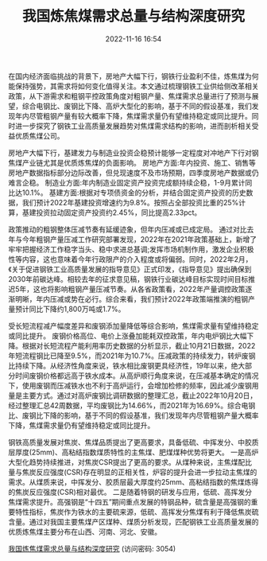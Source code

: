 ﻿---
title: 我国炼焦煤需求总量与结构深度研究
date: 2022-11-16 16:54
tags:
- 煤炭开采
updated: 1970-01-01 08:00:00
---

在国内经济面临挑战的背景下，房地产大幅下行，钢铁行业盈利不佳，炼焦煤为何能保持强势，其需求将如何变化值得关注。本文通过梳理钢铁工业供给侧改革相关政策，从下游需求和粗钢平控政策角度对粗钢产量、焦煤需求总量进行了预测与展望，综合电钢比、废钢比下降、高炉大型化的影响，基于不同的假设基准，我们发现年内尽管粗钢产量有较大概率下降，焦煤需求量仍有望维持稳定或同比提升。同时进一步探究了钢铁工业高质量发展趋势对焦煤需求结构的影响，进而剖析相关受益优质焦煤公司。

房地产大幅下行，基建发力与制造业投资企稳预计能够一定程度对冲地产下行对钢焦煤产业链尤其是优质炼焦煤的负面影响。
房地产方面:年内投资、施工、销售等房地产数据指标部分边际改善，但兑现速度不及市场预期，四季度房地产数据或仍难言企稳。
制造业方面:年内制造业固定资产投资完成额持续企稳，1-9月累计同比达10.1%。
基建方面:根据对专项债资金的分析，并结合固定资产投资的历史数据，我们预计2022年基建投资增速约为9.8%。按照占全部投资比重的25%计算，基建投资拉动固定资产投资约2.45%，同比提高2.33pct。
<!-- more -->
政策推动的粗钢整体压减节奏有延缓迹象，但年内压减或已成定局。
通过对比去年与今年粗钢产量压减工作研究部署发现，2022年在2021年政策基础上，新增了牢牢把握经济工作稳字当头、稳中求进总基调;发挥市场机制作用，激发企业积极性等内容，这也意味着今年行政限产的介入程度或将偏弱。同时，2022年2月，《关于促进钢铁工业高质量发展的指导意见》正式印发，《指导意见》提出确保到2030年前碳达峰。相较去年的征求意见稿，钢铁行业碳达峰目标实现时间目标推迟5年，这也将影响粗钢产量压减节奏。从各省政策看，2022年产量调控政策逐渐明晰，年内压减或势在必行。综合来看，我们预计2022年政策端推演的粗钢产量预计同比下降约1,800万吨或1.7%。

受长短流程减产幅度差异和废钢添加量降低等综合影响，焦煤需求量有望维持稳定或同比提升。
废钢价格高位、电价上涨叠加能耗双控政策，年内电炉钢比大幅下降。根据对长短流程产能利用率历史数据的分析显示，截止10月21日数据，2022年短流程钢比已降至9.5%，而2021年为10.7%。压减政策的持续发力，转炉废钢比持续下降。从经济性角度来说，铁水相比废钢更具经济性，19年以来，绝大部分时间废钢价格都远高于铁水成本。从高炉顺行角度来说，在压减基本确定的情况下，使用废钢而压减铁水也不利于高炉运行，会增加检修的频率，因此减少废钢用量是主要方式。通过对高炉废钢比调研数据的整理汇总，截止2022年10月20日，经过整理汇总42周数据，平均废钢比为14.66%，而2021年为16.69%。综合电钢比、废钢比下降的影响，基于不同的假设基准，我们发现年内尽管粗钢产量大概率下降，焦煤需求量仍有望维持稳定或同比提升。

钢铁高质量发展对焦炭、焦煤品质提出了更高要求，具备低硫、中挥发分、中胶质层厚度(25mm)、高粘结指数煤质特性的主焦煤、肥煤煤种优势将更大。
一是高炉大型化趋势持续推进，对焦炭CSR提出了更高的要求。从煤种来说，主焦煤配比量与焦炭反应强度(CSR)存在明显的正相关性，炉容的提升会进一步拉动主焦煤的需求。从煤质来说，中挥发分、胶质层最大厚度约25mm、高粘结指数的焦煤炼得的焦炭反应强度(CSR)相对最优。
二是随着特钢的研发与应用，低硫、高挥发分焦煤需求提升。高强钢是“十四五”期间重点发展的特钢品种，硫含量是高强钢的重要特性指标，焦炭作为铁水的主要硫来源，低硫、高挥发分焦煤有利于降低焦炭硫含量。通过对我国主要焦煤产区煤种、煤质分析发现，匹配钢铁工业高质量发展的优质炼焦煤主要分布在山西、河南、河北、安徽。

[我国炼焦煤需求总量与结构深度研究](https://url12.ctfile.com/f/3948612-724541444-6b499b?p=3054)
(访问密码: 3054)


